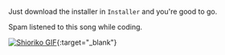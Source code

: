 Just download the installer in `Installer` and you're good to go.

Spam listened to this song while coding.

[![Shioriko GIF](https://user-images.githubusercontent.com/95230510/232323536-810c0753-f2fb-4dbf-8b19-ab5385d72af5.gif)](https://www.youtube.com/watch?v=BctS652B2-g){:target="_blank"}
